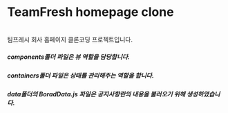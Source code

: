 # TeamFresh homepage clone
<br/>
팀프레시 회사 홈페이지 클론코딩 프로젝트입니다.

##### components폴더 파일은 뷰 역할을 담당합니다.
##### containers폴더 파일은 상태를 관리해주는 역할을 합니다.
##### data폴더의 BoradData.js 파일은 공지사항란의 내용을 불러오기 위해 생성하였습니다.

